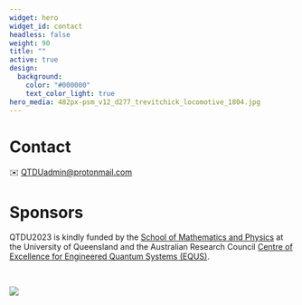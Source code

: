 ```yaml
---
widget: hero
widget_id: contact
headless: false
weight: 90
title: ""
active: true
design:
  background:
    color: "#000000"
    text_color_light: true
hero_media: 482px-psm_v12_d277_trevitchick_locomotive_1804.jpg
---
```

# Contact

:envelope: [QTDUadmin@protonmail.com](mailto:QTDUadmin@protonmail.com) 

# Sponsors

QTDU2023 is kindly funded by the [School of Mathematics and Physics](https://smp.uq.edu.au) at the University of Queensland and the Australian Research Council [Centre of Excellence for Engineered Quantum Systems (EQUS)](https://equs.org/).

<br>

![](equs_logo_white_-inline_reverse-copy.png)